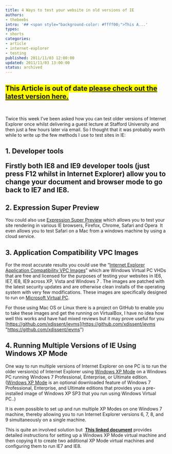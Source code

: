 ```yaml
---
title: 4 Ways to test your website in old versions of IE
authors:
- thebeebs
intro: '## <span style="background-color: #ffff00;">This A...'
types:
- shorts
categories:
- article
- internet-explorer
- testing
published: 2011/11/03 12:00:00
updated: 2011/11/03 13:00:00
status: archived
---
```


## <span style="background-color: #ffff00;">This Article is out of date [please check out the latest version here.](http://www.ubelly.com/2013/08/5-ways-to-test-your-website-in-old-version-of-ie/)</span><span style="background-color: #ffff00;"></span>

&nbsp;

Twice this week I&rsquo;ve been asked how you can test older versions of Internet Explorer once whilst delivering a guest lecture at Stafford University and then just a few hours later via email. So I thought that it was probably worth while to write up the few methods I use to test sites in IE:
<h2>1. Developer tools

Firstly both IE8 and IE9 developer tools (just press F12 whilst in Internet Explorer) allow you to change your document and browser mode to go back to IE7 and IE8.

## 2. Expression Super Preview

You could also use [Expression Super Preview](http://www.microsoft.com/expression/products/SuperPreview_Overview.aspx) which allows you to test your site rendering in various IE browsers, Firefox, Chrome, Safari and Opera&nbsp; It even allows you to test Safari on a Mac from a windows machine by using a cloud service.

## 3. Application Compatibility VPC Images

For the most accurate results you could use the &ldquo;[Internet Explorer Application Compatibility VPC Images](http://www.microsoft.com/download/en/details.aspx?displaylang=en&id=11575#overview)&rdquo; which are Windows Virtual PC VHDs that are free and licensed for the purposes of testing your websites in IE6, IE7, IE8, IE9 across XP, Vista and Windows 7 . The images are patched with the latest security updates and are otherwise clean installs of the operating system with very few modifications. These images are specifically designed to run on [Microsoft Virtual PC](http://www.microsoft.com/windows/virtual-pc/).

For those using Mac OS or Linux there is a project on GitHub to enable you to take these images and get the running on VirtualBox, I have no idea how well this works and have had mixed reviews but it may prove useful for you [https://github.com/xdissent/ievms](https://github.com/xdissent/ievms "https://github.com/xdissent/ievms")

## 4. Running Multiple Versions of IE Using Windows XP Mode

One way to run multiple versions of Internet Explorer on one PC is to run the older version(s) of Internet Explorer using [Windows XP Mode](http://windows.microsoft.com/en-US/windows7/products/features/windows-xp-mode) on a Windows PC running Windows 7 Professional, Enterprise, or Ultimate edition. ([Windows XP Mode](http://windows.microsoft.com/en-US/windows7/products/features/windows-xp-mode) is an optional downloaded feature of Windows 7 Professional, Enterprise, and Ultimate editions that provides you a pre-installed image of Windows XP SP3 that you run using Windows Virtual PC..)

It is even possible to set up and run multiple XP Modes on one Windows 7 machine, thereby allowing you to run Internet Explorer versions 6, 7, 8, and 9 simultaneously on a single machine.

This is quite an involved solution but&nbsp; [**This linked document**](http://ieblog.members.winisp.net/images/InstallingXPMode.htm) provides detailed instructions for setting up a Windows XP Mode virtual machine and then copying it to create two additional XP Mode virtual machines and configuring them to run IE7 and IE8.
</h2>